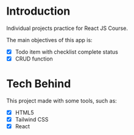 # Introduction

Individual projects practice for React JS Course.

The main objectives of this app is:

- [x] Todo item with checklist complete status
- [x] CRUD function

# Tech Behind

This project made with some tools, such as:

- [x] HTML5
- [x] Tailwind CSS
- [x] React
